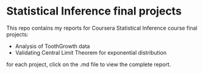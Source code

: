# Statistical Inference final projects

This repo contains my reports for Coursera Statistical Inference course final projects:

* Analysis of ToothGrowth data
* Validating Central Limit Theorem for exponential distribution

for each project, click on the .md file to view the complete report.